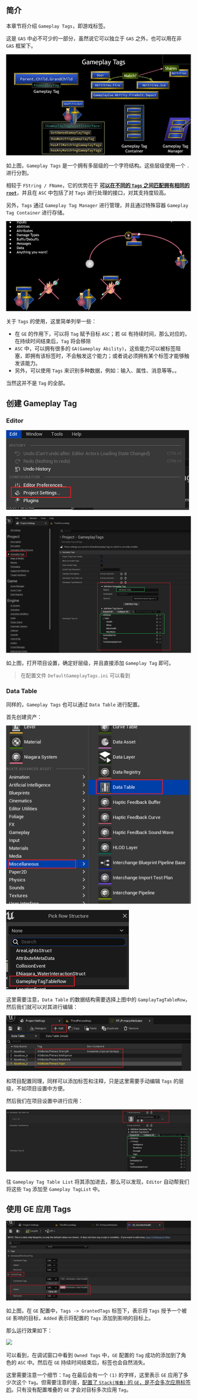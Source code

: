 ## 简介

本章节将介绍 `Gameplay Tags`，即游戏标签。

这是 `GAS` 中必不可少的一部分，虽然说它可以独立于 `GAS` 之外，也可以用在非 `GAS` 框架下。

![1715132083203](image/1715132083203.png)

如上图，`Gameplay Tags` 是一个拥有多层级的一个字符结构。这些层级使用一个 `.` 进行分割。

相较于 `FString / FName`，它的优势在于 **<u>可以在不同的 `Tags` 之间匹配拥有相同的 `root`</u>**，并且在 `ASC` 中包括了对 `Tags` 进行处理的接口，对其支持度较高。

另外，`Tags` 通过 `Gameplay Tag Manager` 进行管理，并且通过特殊容器 `Gameplay Tag Container` 进行存储。

![1715132390631](image/1715132390631.png)

关于 `Tags` 的使用，这里简单列举一些：

- 在 `GE` 的作用下，可以将 `Tag` 赋予目标 `ASC`；若 `GE` 有持续时间，那么对应的，在持续时间结束后，`Tag` 将会移除
- `ASC` 中，可以拥有很多的 `GA(Gameplay Ability)`，这些能力可以被标签阻塞，即拥有该标签时，不会触发这个能力；或者说必须拥有某个标签才能够触发该能力。
- 另外，可以使用 `Tags` 来识别多种数据，例如：输入、属性、消息等等。。

当然这并不是 `Tag` 的全部。

## 创建 Gameplay Tag

### Editor

![1715133263364](image/1715133263364.png)

![1715133287400](image/1715133287400.png)

如上图，打开项目设置，确定好层级，并且直接添加 `Gameplay Tag` 即可。

> 在配置文件 `DefaultGameplayTags.ini` 可以看到

### Data Table

同样的，`Gameplay Tags` 也可以通过 `Data Table` 进行配置。

首先创建资产：

![1715156853655](image/1715156853655.png)

![1715156868704](image/1715156868704.png)

这里需要注意，`Data Table` 的数据结构需要选择上图中的 `GamplayTagTableRow`，然后我们就可以对其进行编辑：

![1715156915464](image/1715156915464.png)

和项目配置同理，同样可以添加标签和注释，只是这里需要手动编辑 `Tags` 的层级，不如项目设置中方便。

然后我们在项目设置中进行应用：

![1715157004222](image/1715157004222.png)

往 `Gameplay Tag Table List` 将其添加进去，那么可以发现，`Editor` 自动帮我们将这些 `Tag` 添加至 `Gameplay TagList` 中。

## 使用 GE 应用 Tags

![1715160470400](image/1715160470400.png)

如上图，在 `GE` 配置中，`Tags -> GrantedTags` 标签下，表示将 `Tags` 授予一个被 `GE` 影响的目标，`Added` 表示将配置的 `Tags` 添加到影响的目标上。

那么运行效果如下：

![](image/GameplayTags01.gif)

可以看到，在调试窗口中看到 `Owned Tags` 中，`GE` 配置的 `Tag` 成功的添加到了角色的 `ASC` 中。然后在 `GE` 持续时间结束后，标签也会自然消失。

这里需要注意一个细节：`Tag` 在最后会有一个 `(1)` 的字样，这里表示 `GE` 应用了多少次这个 `Tag`。但需要注意的是，<u>配置了 `Stack(堆叠)` 的 `GE`，是不会多次应用标签的</u>。只有没有配置堆叠的 `GE` 才会对目标多次应用 `Tag`。